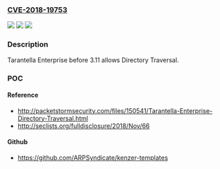 ### [CVE-2018-19753](https://cve.mitre.org/cgi-bin/cvename.cgi?name=CVE-2018-19753)
![](https://img.shields.io/static/v1?label=Product&message=n%2Fa&color=blue)
![](https://img.shields.io/static/v1?label=Version&message=n%2Fa&color=blue)
![](https://img.shields.io/static/v1?label=Vulnerability&message=n%2Fa&color=brighgreen)

### Description

Tarantella Enterprise before 3.11 allows Directory Traversal.

### POC

#### Reference
- http://packetstormsecurity.com/files/150541/Tarantella-Enterprise-Directory-Traversal.html
- http://seclists.org/fulldisclosure/2018/Nov/66

#### Github
- https://github.com/ARPSyndicate/kenzer-templates

